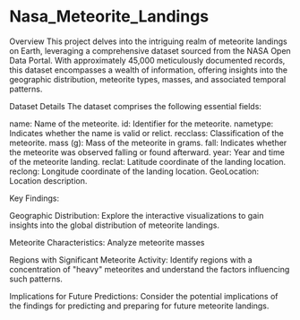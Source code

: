 # Nasa_Meteorite_Landings
Overview
This project delves into the intriguing realm of meteorite landings on Earth, leveraging a comprehensive dataset sourced from the NASA Open Data Portal. With approximately 45,000 meticulously documented records, this dataset encompasses a wealth of information, offering insights into the geographic distribution, meteorite types, masses, and associated temporal patterns.

Dataset Details
The dataset comprises the following essential fields:

name: Name of the meteorite.
id: Identifier for the meteorite.
nametype: Indicates whether the name is valid or relict.
recclass: Classification of the meteorite.
mass (g): Mass of the meteorite in grams.
fall: Indicates whether the meteorite was observed falling or found afterward.
year: Year and time of the meteorite landing.
reclat: Latitude coordinate of the landing location.
reclong: Longitude coordinate of the landing location.
GeoLocation: Location description.

Key Findings:

Geographic Distribution: Explore the interactive visualizations to gain insights into the global distribution of meteorite landings.

Meteorite Characteristics: Analyze meteorite masses

Regions with Significant Meteorite Activity: Identify regions with a concentration of "heavy" meteorites and understand the factors influencing such patterns.

Implications for Future Predictions: Consider the potential implications of the findings for predicting and preparing for future meteorite landings.
